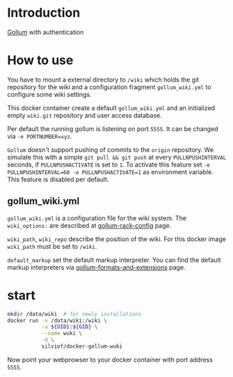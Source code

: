 
# Introduction

[Gollum] with authentication


# How to use

You have to mount a external directory to `/wiki` which holds the git
repository for the wiki and a configuration fragment `gollum_wiki.yml` to
configure some wiki settings.

This docker container create a default `gollum_wiki.yml` and an initialized
empty `wiki.git` repository and user access database.

Per default the running gollum is listening on port `5555`. It can be changed
via `-e PORTNUMBER=xyz`.

`Gollum` doesn't support pushing of commits to the `origin` repository. We
simulate this with a simple `git pull && git push` at every `PULLNPUSHINTERVAL`
seconds, if `PULLNPUSHACTIVATE` is set to `1`. To activate this feature set `-e
PULLNPUSHINTERVAL=60 -e PULLNPUSHACTIVATE=1` as environment variable. This
feature is disabled per default.


## gollum_wiki.yml

`gollum_wiki.yml` is a configuration file for the wiki system. The
`wiki_options:` are described at [gollum-rack-config] page.

`wiki_path`, `wiki_repo` describe the position of the wiki. For this docker
image `wiki_path` must be set to `/wiki`.

`default_markup` set the default markup interpreter. You can find the default
markup interpreters via [gollum-formats-and-extensions] page.


# start

```bash
mkdir /data/wiki  # for newly installations
docker run -v /data/wiki:/wiki \
           -u ${UID}:${GID} \
           --name wuki \
           -d \
           silviof/docker-gollum-wuki
```

Now point your webprowser to your docker container with port address `5555`.

<!-- links -->
[Gollum]: https://github.com/gollum/gollum
[gollum-rack-config]: https://github.com/gollum/gollum/wiki/Gollum-via-Rack#the-options-hash
[gollum-formats-and-extensions]: https://github.com/gollum/gollum/wiki/Formats-and-extensions

